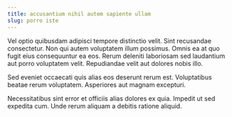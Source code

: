 ```yaml
---
title: accusantium nihil autem sapiente ullam
slug: porro iste
---
```


Vel optio quibusdam adipisci tempore distinctio velit. Sint recusandae consectetur. Non qui autem voluptatem illum possimus. Omnis ea at quo fugit eius consequuntur ea eos. Rerum deleniti laboriosam sed laudantium aut porro voluptatem velit. Repudiandae velit aut dolores nobis illo.

Sed eveniet occaecati quis alias eos deserunt rerum est. Voluptatibus beatae rerum voluptatem. Asperiores aut magnam excepturi.

Necessitatibus sint error et officiis alias dolores ex quia. Impedit ut sed expedita cum. Unde rerum aliquam a debitis ratione aliquid.
